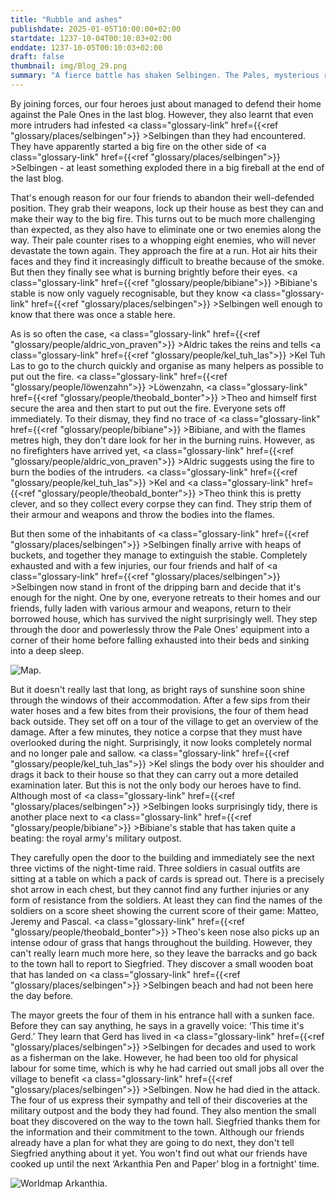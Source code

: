 ```yaml
---
title: "Rubble and ashes"
publishdate: 2025-01-05T10:00:00+02:00
startdate: 1237-10-04T00:10:03+02:00
enddate: 1237-10-05T00:10:03+02:00
draft: false
thumbnail: img/Blog_29.png
summary: "A fierce battle has shaken Selbingen. The Pales, mysterious raiders from the shadows, had struck and terrified the town. But our heroes fought bravely and with all their strength to protect Selbingen. Their efforts saved the town from destruction - but the victory came at a price. Find out who Selbingen has to mourn and what losses have shaken the community here:"
---
```


By joining forces, our four heroes just about managed to defend their home against the Pale Ones in the last blog. However, they also learnt that even more intruders had infested <a class="glossary-link" href={{<ref "glossary/places/selbingen">}} >Selbingen</a> than they had encountered. They have apparently started a big fire on the other side of <a class="glossary-link" href={{<ref "glossary/places/selbingen">}} >Selbingen</a> - at least something exploded there in a big fireball at the end of the last blog.

That's enough reason for our four friends to abandon their well-defended position. They grab their weapons, lock up their house as best they can and make their way to the big fire. This turns out to be much more challenging than expected, as they also have to eliminate one or two enemies along the way. Their pale counter rises to a whopping eight enemies, who will never devastate the town again. They approach the fire at a run. Hot air hits their faces and they find it increasingly difficult to breathe because of the smoke. But then they finally see what is burning brightly before their eyes. <a class="glossary-link" href={{<ref "glossary/people/bibiane">}} >Bibiane</a>'s stable is now only vaguely recognisable, but they know <a class="glossary-link" href={{<ref "glossary/places/selbingen">}} >Selbingen</a> well enough to know that there was once a stable here.

As is so often the case, <a class="glossary-link" href={{<ref "glossary/people/aldric_von_praven">}} >Aldric</a> takes the reins and tells <a class="glossary-link" href={{<ref "glossary/people/kel_tuh_las">}} >Kel Tuh Las</a> to go to the church quickly and organise as many helpers as possible to put out the fire. <a class="glossary-link" href={{<ref "glossary/people/löwenzahn">}} >Löwenzahn</a>, <a class="glossary-link" href={{<ref "glossary/people/theobald_bonter">}} >Theo</a> and himself first secure the area and then start to put out the fire. Everyone sets off immediately. To their dismay, they find no trace of <a class="glossary-link" href={{<ref "glossary/people/bibiane">}} >Bibiane</a>, and with the flames metres high, they don't dare look for her in the burning ruins. However, as no firefighters have arrived yet, <a class="glossary-link" href={{<ref "glossary/people/aldric_von_praven">}} >Aldric</a> suggests using the fire to burn the bodies of the intruders. <a class="glossary-link" href={{<ref "glossary/people/kel_tuh_las">}} >Kel</a> and <a class="glossary-link" href={{<ref "glossary/people/theobald_bonter">}} >Theo</a> think this is pretty clever, and so they collect every corpse they can find. They strip them of their armour and weapons and throw the bodies into the flames.

But then some of the inhabitants of <a class="glossary-link" href={{<ref "glossary/places/selbingen">}} >Selbingen</a> finally arrive with heaps of buckets, and together they manage to extinguish the stable. Completely exhausted and with a few injuries, our four friends and half of <a class="glossary-link" href={{<ref "glossary/places/selbingen">}} >Selbingen</a> now stand in front of the dripping barn and decide that it's enough for the night. One by one, everyone retreats to their homes and our friends, fully laden with various armour and weapons, return to their borrowed house, which has survived the night surprisingly well. They step through the door and powerlessly throw the Pale Ones' equipment into a corner of their home before falling exhausted into their beds and sinking into a deep sleep.

<div class="img-max center">
  <img class="img-fluid" title="Map Selbingen" alt="Map." src="/img/selbingen.jpg" />
</div>

But it doesn't really last that long, as bright rays of sunshine soon shine through the windows of their accommodation. After a few sips from their water hoses and a few bites from their provisions, the four of them head back outside. They set off on a tour of the village to get an overview of the damage. After a few minutes, they notice a corpse that they must have overlooked during the night. Surprisingly, it now looks completely normal and no longer pale and sallow. <a class="glossary-link" href={{<ref "glossary/people/kel_tuh_las">}} >Kel</a> slings the body over his shoulder and drags it back to their house so that they can carry out a more detailed examination later. But this is not the only body our heroes have to find. Although most of <a class="glossary-link" href={{<ref "glossary/places/selbingen">}} >Selbingen</a> looks surprisingly tidy, there is another place next to <a class="glossary-link" href={{<ref "glossary/people/bibiane">}} >Bibiane</a>'s stable that has taken quite a beating: the royal army's military outpost.

They carefully open the door to the building and immediately see the next three victims of the night-time raid. Three soldiers in casual outfits are sitting at a table on which a pack of cards is spread out. There is a precisely shot arrow in each chest, but they cannot find any further injuries or any form of resistance from the soldiers. At least they can find the names of the soldiers on a score sheet showing the current score of their game: Matteo, Jeremy and Pascal. <a class="glossary-link" href={{<ref "glossary/people/theobald_bonter">}} >Theo</a>'s keen nose also picks up an intense odour of grass that hangs throughout the building. However, they can't really learn much more here, so they leave the barracks and go back to the town hall to report to Siegfried. They discover a small wooden boat that has landed on <a class="glossary-link" href={{<ref "glossary/places/selbingen">}} >Selbingen</a> beach and had not been here the day before.

The mayor greets the four of them in his entrance hall with a sunken face. Before they can say anything, he says in a gravelly voice: ‘This time it's Gerd.’ They learn that Gerd has lived in <a class="glossary-link" href={{<ref "glossary/places/selbingen">}} >Selbingen</a> for decades and used to work as a fisherman on the lake. However, he had been too old for physical labour for some time, which is why he had carried out small jobs all over the village to benefit <a class="glossary-link" href={{<ref "glossary/places/selbingen">}} >Selbingen</a>. Now he had died in the attack. The four of us express their sympathy and tell of their discoveries at the military outpost and the body they had found. They also mention the small boat they discovered on the way to the town hall. Siegfried thanks them for the information and their commitment to the town. Although our friends already have a plan for what they are going to do next, they don't tell Siegfried anything about it yet. You won't find out what our friends have cooked up until the next ‘Arkanthia Pen and Paper’ blog in a fortnight' time.

<div class="img-max center">
  <img class="img-fluid" title="Worldmap Arkanthia" alt="Worldmap Arkanthia." src="/img/Arkanthia_Full_Map_Selbingen.jpg" />
</div>
